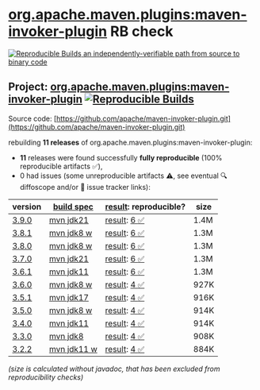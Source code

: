 [org.apache.maven.plugins:maven-invoker-plugin](https://central.sonatype.com/artifact/org.apache.maven.plugins/maven-invoker-plugin/versions) RB check
=======

[![Reproducible Builds](https://reproducible-builds.org/images/logos/rb.svg) an independently-verifiable path from source to binary code](https://reproducible-builds.org/)

## Project: [org.apache.maven.plugins:maven-invoker-plugin](https://central.sonatype.com/artifact/org.apache.maven.plugins/maven-invoker-plugin/versions) [![Reproducible Builds](https://img.shields.io/endpoint?url=https://raw.githubusercontent.com/jvm-repo-rebuild/reproducible-central/master/content/org/apache/maven/plugins/maven-invoker-plugin/badge.json)](https://github.com/jvm-repo-rebuild/reproducible-central/blob/master/content/org/apache/maven/plugins/maven-invoker-plugin/README.md)

Source code: [https://github.com/apache/maven-invoker-plugin.git](https://github.com/apache/maven-invoker-plugin.git)

rebuilding **11 releases** of org.apache.maven.plugins:maven-invoker-plugin:
- **11** releases were found successfully **fully reproducible** (100% reproducible artifacts :white_check_mark:),
- 0 had issues (some unreproducible artifacts :warning:, see eventual :mag: diffoscope and/or :memo: issue tracker links):

| version | [build spec](/BUILDSPEC.md) | [result](https://reproducible-builds.org/docs/jvm/): reproducible? | size |
| -- | --------- | ------ | -- |
| [3.9.0](https://central.sonatype.com/artifact/org.apache.maven.plugins/maven-invoker-plugin/3.9.0/pom) | [mvn jdk21](maven-invoker-plugin-3.9.0.buildspec) | [result](maven-invoker-plugin-3.9.0.buildinfo): [6 :white_check_mark: ](maven-invoker-plugin-3.9.0.buildcompare) | 1.4M |
| [3.8.1](https://central.sonatype.com/artifact/org.apache.maven.plugins/maven-invoker-plugin/3.8.1/pom) | [mvn jdk8 w](maven-invoker-plugin-3.8.1.buildspec) | [result](maven-invoker-plugin-3.8.1.buildinfo): [6 :white_check_mark: ](maven-invoker-plugin-3.8.1.buildcompare) | 1.3M |
| [3.8.0](https://central.sonatype.com/artifact/org.apache.maven.plugins/maven-invoker-plugin/3.8.0/pom) | [mvn jdk8 w](maven-invoker-plugin-3.8.0.buildspec) | [result](maven-invoker-plugin-3.8.0.buildinfo): [6 :white_check_mark: ](maven-invoker-plugin-3.8.0.buildcompare) | 1.3M |
| [3.7.0](https://central.sonatype.com/artifact/org.apache.maven.plugins/maven-invoker-plugin/3.7.0/pom) | [mvn jdk21](maven-invoker-plugin-3.7.0.buildspec) | [result](maven-invoker-plugin-3.7.0.buildinfo): [6 :white_check_mark: ](maven-invoker-plugin-3.7.0.buildcompare) | 1.3M |
| [3.6.1](https://central.sonatype.com/artifact/org.apache.maven.plugins/maven-invoker-plugin/3.6.1/pom) | [mvn jdk11](maven-invoker-plugin-3.6.1.buildspec) | [result](maven-invoker-plugin-3.6.1.buildinfo): [6 :white_check_mark: ](maven-invoker-plugin-3.6.1.buildcompare) | 1.3M |
| [3.6.0](https://central.sonatype.com/artifact/org.apache.maven.plugins/maven-invoker-plugin/3.6.0/pom) | [mvn jdk8 w](maven-invoker-plugin-3.6.0.buildspec) | [result](maven-invoker-plugin-3.6.0.buildinfo): [4 :white_check_mark: ](maven-invoker-plugin-3.6.0.buildcompare) | 927K |
| [3.5.1](https://central.sonatype.com/artifact/org.apache.maven.plugins/maven-invoker-plugin/3.5.1/pom) | [mvn jdk17](maven-invoker-plugin-3.5.1.buildspec) | [result](maven-invoker-plugin-3.5.1.buildinfo): [4 :white_check_mark: ](maven-invoker-plugin-3.5.1.buildcompare) | 916K |
| [3.5.0](https://central.sonatype.com/artifact/org.apache.maven.plugins/maven-invoker-plugin/3.5.0/pom) | [mvn jdk8 w](maven-invoker-plugin-3.5.0.buildspec) | [result](maven-invoker-plugin-3.5.0.buildinfo): [4 :white_check_mark: ](maven-invoker-plugin-3.5.0.buildcompare) | 914K |
| [3.4.0](https://central.sonatype.com/artifact/org.apache.maven.plugins/maven-invoker-plugin/3.4.0/pom) | [mvn jdk11](maven-invoker-plugin-3.4.0.buildspec) | [result](maven-invoker-plugin-3.4.0.buildinfo): [4 :white_check_mark: ](maven-invoker-plugin-3.4.0.buildcompare) | 914K |
| [3.3.0](https://central.sonatype.com/artifact/org.apache.maven.plugins/maven-invoker-plugin/3.3.0/pom) | [mvn jdk8](maven-invoker-plugin-3.3.0.buildspec) | [result](maven-invoker-plugin-3.3.0.buildinfo): [4 :white_check_mark: ](maven-invoker-plugin-3.3.0.buildcompare) | 908K |
| [3.2.2](https://central.sonatype.com/artifact/org.apache.maven.plugins/maven-invoker-plugin/3.2.2/pom) | [mvn jdk11 w](maven-invoker-plugin-3.2.2.buildspec) | [result](maven-invoker-plugin-3.2.2.buildinfo): [4 :white_check_mark: ](maven-invoker-plugin-3.2.2.buildcompare) | 884K |

<i>(size is calculated without javadoc, that has been excluded from reproducibility checks)</i>
